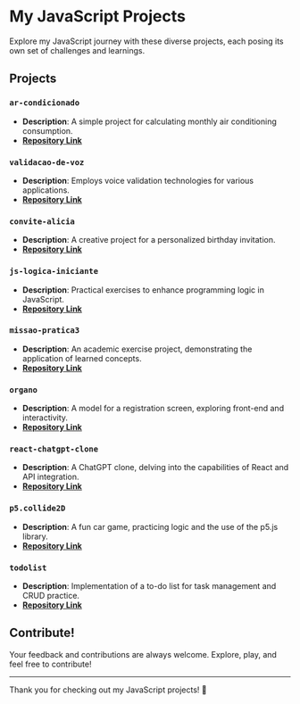 # My JavaScript Projects

Explore my JavaScript journey with these diverse projects, each posing its own set of challenges and learnings.

## Projects

### `ar-condicionado`
- **Description**: A simple project for calculating monthly air conditioning consumption.
- **[Repository Link](https://github.com/madukisp/ar-condicionado)**

### `validacao-de-voz`
- **Description**: Employs voice validation technologies for various applications.
- **[Repository Link](https://github.com/madukisp/validacao-de-voz)**

### `convite-alicia`
- **Description**: A creative project for a personalized birthday invitation.
- **[Repository Link](https://github.com/madukisp/convite-alicia)**

### `js-logica-iniciante`
- **Description**: Practical exercises to enhance programming logic in JavaScript.
- **[Repository Link](https://github.com/madukisp/js-logica-iniciante)**

### `missao-pratica3`
- **Description**: An academic exercise project, demonstrating the application of learned concepts.
- **[Repository Link](https://github.com/madukisp/missao-pratica3)**

### `organo`
- **Description**: A model for a registration screen, exploring front-end and interactivity.
- **[Repository Link](https://github.com/madukisp/organo)**

### `react-chatgpt-clone`
- **Description**: A ChatGPT clone, delving into the capabilities of React and API integration.
- **[Repository Link](https://github.com/madukisp/react-chatgpt-clone)**

### `p5.collide2D`
- **Description**: A fun car game, practicing logic and the use of the p5.js library.
- **[Repository Link](https://github.com/madukisp/p5.collide2D)**

### `todolist`
- **Description**: Implementation of a to-do list for task management and CRUD practice.
- **[Repository Link](https://github.com/madukisp/todolist)**

## Contribute!

Your feedback and contributions are always welcome. Explore, play, and feel free to contribute!

---

Thank you for checking out my JavaScript projects! 🚀
